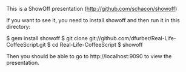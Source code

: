 This is a ShowOff presentation (http://github.com/schacon/showoff)

If you want to see it, you need to install showoff and then run
it in this directory:

  $ gem install showoff
  $ git clone git://github.com/dfurber/Real-Life-CoffeeScript.git
  $ cd Real-Life-CoffeeScript
  $ showoff

Then you should be able to go to http://localhost:9090 to view the
presentation.